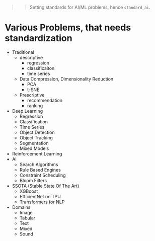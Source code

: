 >> Setting standards for AI/ML problems, hence `standard_ai`.
# Various Problems, that needs standardization
  - Traditional
    - descriptive
      - regression
      - classificaiton
      - time series
    - Data Compression, Dimensionality Reduction
      - PCA
      - t-SNE
    - Prescriptive
      - recommendation
      - ranking
  - Deep Learning
    - Regression
    - Classification
    - Time Series
    - Object Detection
    - Object Tracking
    - Segmentation
    - Mixed Models
  - Reinforcement Learning
  - AI
    - Search Algorithms
    - Rule Based Engines
    - Constraint Scheduling
    - Bloom Filters
  - SSOTA (Stable State Of The Art)
    - XGBoost
    - EfficientNet on TPU
    - Transformers for NLP
  - Domains
    - Image
    - Tabular
    - Text
    - Mixed
    - Sound